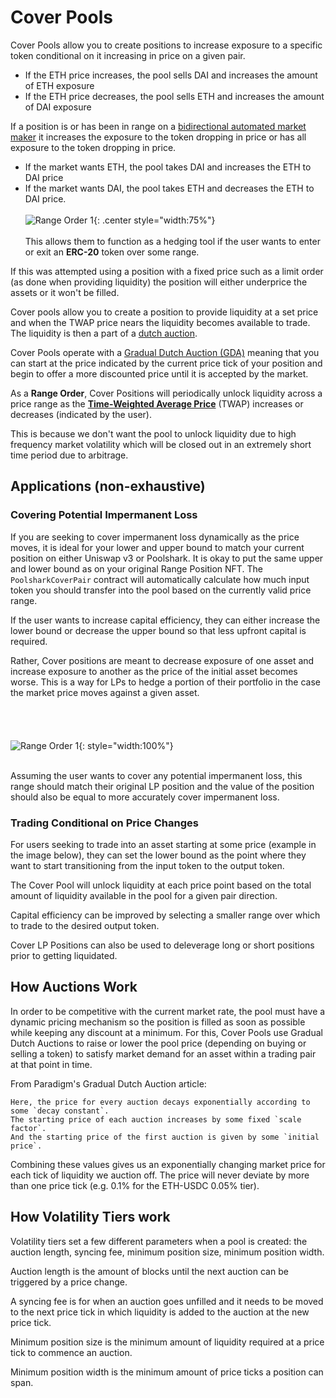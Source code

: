 # Cover Pools
<!-- Cover Position alongside Range Position -->
Cover Pools allow you to create positions to increase exposure to a specific token conditional on it increasing in price on a given pair.</br>

* If the ETH price increases, the pool sells DAI and increases the amount of ETH exposure
* If the ETH price decreases, the pool sells ETH and increases the amount of DAI exposure

If a position is or has been in range on a [bidirectional automated market maker](/docs/overview/glossary/#bidirectional-automated-market-maker) it increases the exposure to the token dropping in price or has all exposure to the token dropping in price.</br>

* If the market wants ETH, the pool takes DAI and increases the ETH to DAI price
* If the market wants DAI, the pool takes ETH and decreases the ETH to DAI price.
<br/><br/>
![Range Order 1](cover-vs-range.png){: .center style="width:75%"}
<br/><br/>
This allows them to function as a hedging tool if the user wants to enter or exit an **ERC-20** token over some range. 

If this was attempted using a position with a fixed price such as a limit order (as done when providing liquidity) the position will either underprice the assets or it won't be filled.

Cover pools allow you to create a position to provide liquidity at a set price and when the TWAP price nears the liquidity becomes available to trade. The liquidity is then a part of a [dutch auction](/docs/overview/glossary/#dutch-auction).

Cover Pools operate with a [Gradual Dutch Auction (GDA)](https://www.paradigm.xyz/2022/04/gda) meaning that you can start at the price indicated by the current price tick of your position and begin to offer a more discounted price until it is accepted by the market.

As a **Range Order**, Cover Positions will periodically unlock liquidity across a price range as the [**Time-Weighted Average Price**](/docs/overview/glossary/#time-weighted-average-price-twap) (TWAP) increases or decreases (indicated by the user).

This is because we don't want the pool to unlock liquidity due to high frequency market volatility which will be closed out in an extremely short time period due to arbitrage.

## Applications (non-exhaustive)

### Covering Potential Impermanent Loss
<!-- add subtext below image -->
If you are seeking to cover impermanent loss dynamically as the price moves, it is ideal for your lower and upper bound to match your current position on either Uniswap v3 or Poolshark. It is okay to put the same upper and lower bound as on your original Range Position NFT. The `PoolsharkCoverPair` contract will automatically calculate how much input token you should transfer into the pool based on the currently valid price range.

If the user wants to increase capital efficiency, they can either increase the lower bound or decrease the upper bound so that less upfront capital is required.

Rather, Cover positions are meant to decrease exposure of one asset and increase exposure to another as the price of the initial asset becomes worse. This is a way for LPs to hedge a portion of their portfolio in the case the market price moves against a given asset.
</br></br></br><br/><br/>
![Range Order 1](cover_position.png){: style="width:100%"}
</br></br>

Assuming the user wants to cover any potential impermanent loss, this range should match their original LP position and the value of the position should also be equal to more accurately cover impermanent loss.

### Trading Conditional on Price Changes
For users seeking to trade into an asset starting at some price (example in the image below), they can set the lower bound as the point where they want to start transitioning from the input token to the output token. 

The Cover Pool will unlock liquidity at each price point based on the total amount of liquidity available in the pool for a given pair direction.

Capital efficiency can be improved by selecting a smaller range over which to trade to the desired output token.

Cover LP Positions can also be used to deleverage long or short positions prior to getting liquidated.


## How Auctions Work

In order to be competitive with the current market rate, the pool must have a dynamic pricing mechanism so the position is filled as soon as possible while keeping any discount at a minimum. For this, Cover Pools use Gradual Dutch Auctions to raise or lower the pool price (depending on buying or selling a token) to satisfy market demand for an asset within a trading pair at that point in time.

From Paradigm's Gradual Dutch Auction article:
```
Here, the price for every auction decays exponentially according to some `decay constant`.
The starting price of each auction increases by some fixed `scale factor`.
And the starting price of the first auction is given by some `initial price`.
```

Combining these values gives us an exponentially changing market price for each tick of liquidity we auction off. The price will never deviate by more than one price tick (e.g. 0.1% for the ETH-USDC 0.05% tier).

## How Volatility Tiers work

Volatility tiers set a few different parameters when a pool is created: the auction length, syncing fee, minimum position size, minimum position width. 

Auction length is the amount of blocks until the next auction can be triggered by a price change. 

A syncing fee is for when an auction goes unfilled and it needs to be moved to the next price tick in which liquidity is added to the auction at the new price tick. 

Minimum position size is the minimum amount of liquidity required at a price tick to commence an auction. 

Minimum position width is the minimum amount of price ticks a position can span.

<br/><br/>
